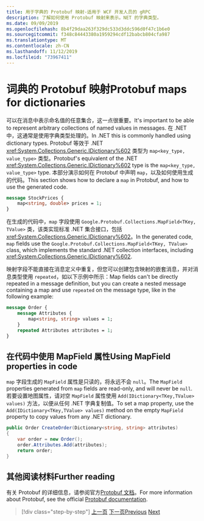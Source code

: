 ```yaml
---
title: 用于字典的 Protobuf 映射-适用于 WCF 开发人员的 gRPC
description: 了解如何使用 Protobuf 映射来表示。NET 的字典类型。
ms.date: 09/09/2019
ms.openlocfilehash: 8b4f29daa263f329dc533d3ddc596d0f47c1b6e0
ms.sourcegitcommit: f348c84443380a1959294cdf12babcb804cfa987
ms.translationtype: MT
ms.contentlocale: zh-CN
ms.lasthandoff: 11/12/2019
ms.locfileid: "73967411"
---
```

# <a name="protobuf-maps-for-dictionaries"></a><span data-ttu-id="9eeb3-103">词典的 Protobuf 映射</span><span class="sxs-lookup"><span data-stu-id="9eeb3-103">Protobuf maps for dictionaries</span></span>

<span data-ttu-id="9eeb3-104">可以在消息中表示命名值的任意集合，这一点很重要。</span><span class="sxs-lookup"><span data-stu-id="9eeb3-104">It's important to be able to represent arbitrary collections of named values in messages.</span></span> <span data-ttu-id="9eeb3-105">在 .NET 中，这通常是使用字典类型处理的。</span><span class="sxs-lookup"><span data-stu-id="9eeb3-105">In .NET this is commonly handled using dictionary types.</span></span> <span data-ttu-id="9eeb3-106">Protobuf 等效于 .NET <xref:System.Collections.Generic.IDictionary%602> 类型为 `map<key_type, value_type>` 类型。</span><span class="sxs-lookup"><span data-stu-id="9eeb3-106">Protobuf's equivalent of the .NET <xref:System.Collections.Generic.IDictionary%602> type is the `map<key_type, value_type>` type.</span></span> <span data-ttu-id="9eeb3-107">本部分演示如何在 Protobuf 中声明 `map`，以及如何使用生成的代码。</span><span class="sxs-lookup"><span data-stu-id="9eeb3-107">This section shows how to declare a `map` in Protobuf, and how to use the generated code.</span></span>

```protobuf
message StockPrices {
    map<string, double> prices = 1;
}
```

<span data-ttu-id="9eeb3-108">在生成的代码中，`map` 字段使用 `Google.Protobuf.Collections.MapField<TKey, TValue>` 类，该类实现标准 .NET 集合接口，包括 <xref:System.Collections.Generic.IDictionary%602>。</span><span class="sxs-lookup"><span data-stu-id="9eeb3-108">In the generated code, `map` fields use the `Google.Protobuf.Collections.MapField<TKey, TValue>` class, which implements the standard .NET collection interfaces, including <xref:System.Collections.Generic.IDictionary%602>.</span></span>

<span data-ttu-id="9eeb3-109">映射字段不能直接在消息定义中重复，但您可以创建包含映射的嵌套消息，并对消息类型使用 `repeated`，如以下示例中所示：</span><span class="sxs-lookup"><span data-stu-id="9eeb3-109">Map fields can't be directly repeated in a message definition, but you can create a nested message containing a map and use `repeated` on the message type, like in the following example:</span></span>

```protobuf
message Order {
    message Attributes {
        map<string, string> values = 1;
    }
    repeated Attributes attributes = 1;
}
```

## <a name="using-mapfield-properties-in-code"></a><span data-ttu-id="9eeb3-110">在代码中使用 MapField 属性</span><span class="sxs-lookup"><span data-stu-id="9eeb3-110">Using MapField properties in code</span></span>

<span data-ttu-id="9eeb3-111">`map` 字段生成的 `MapField` 属性是只读的，将永远不会 `null`。</span><span class="sxs-lookup"><span data-stu-id="9eeb3-111">The `MapField` properties generated from `map` fields are read-only, and will never be `null`.</span></span> <span data-ttu-id="9eeb3-112">若要设置地图属性，请对空 `MapField` 属性使用 `Add(IDictionary<TKey,TValue> values)` 方法，以便从任何 .NET 字典复制值。</span><span class="sxs-lookup"><span data-stu-id="9eeb3-112">To set a map property, use the `Add(IDictionary<TKey,TValue> values)` method on the empty `MapField` property to copy values from any .NET dictionary.</span></span>

```csharp
public Order CreateOrder(Dictionary<string, string> attributes)
{
    var order = new Order();
    order.Attributes.Add(attributes);
    return order;
}
```

## <a name="further-reading"></a><span data-ttu-id="9eeb3-113">其他阅读材料</span><span class="sxs-lookup"><span data-stu-id="9eeb3-113">Further reading</span></span>

<span data-ttu-id="9eeb3-114">有关 Protobuf 的详细信息，请参阅官方[Protobuf 文档](https://developers.google.com/protocol-buffers/docs/overview)。</span><span class="sxs-lookup"><span data-stu-id="9eeb3-114">For more information about Protobuf, see the official [Protobuf documentation](https://developers.google.com/protocol-buffers/docs/overview).</span></span>

>[!div class="step-by-step"]
><span data-ttu-id="9eeb3-115">[上一页](protobuf-enums.md)
>[下一页](wcf-services-to-grpc-comparison.md)</span><span class="sxs-lookup"><span data-stu-id="9eeb3-115">[Previous](protobuf-enums.md)
[Next](wcf-services-to-grpc-comparison.md)</span></span>

